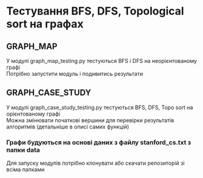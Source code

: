 # Тестування BFS, DFS, Topological sort на графах </br>
## GRAPH_MAP </br>
У модулі graph_map_testing.py тестуються BFS і DFS на неорієнтованому графі </br>
Потрібно запустити модуль і подивитись результати </br>
## GRAPH_CASE_STUDY </br>
У модулі graph_case_study_testing.py тестуються BFS, DFS, Topo sort на орієнтованому графі </br>
Можна змінювати початкові вершини для перевірки результатів алгоритмів (детальніше в описі самих функцій) </br>
### Графи будуються на основі даних з файлу stanford_cs.txt з папки data </br>
Для запуску модулів потрібно клонувати або скачати репозиторій зі всіма папками
